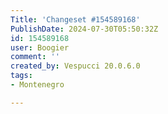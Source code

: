```yaml
---
Title: 'Changeset #154589168'
PublishDate: 2024-07-30T05:50:32Z
id: 154589168
user: Boogier
comment: ''
created_by: Vespucci 20.0.6.0
tags:
- Montenegro

---
```

